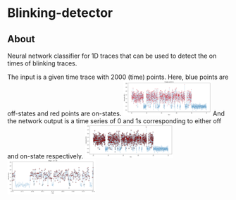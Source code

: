 # Blinking-detector

## About

Neural network classifier for 1D traces that can be used to detect the on times of blinking traces.

The input is a given time trace with 2000 (time) points. 
Here, blue points are off-states and red points are on-states.
<img src="img/trace0.png" alt="Blinking trace" style ="width: 200px;"/>
And the network output is a time series of 0 and 1s corresponding to either off and on-state respectively.
<img src="img/trace1.png" alt="Blinking trace" style ="width: 200px;"/>
<img src="img/trace1z.png" alt="Blinking trace" style ="width: 200px;"/>


